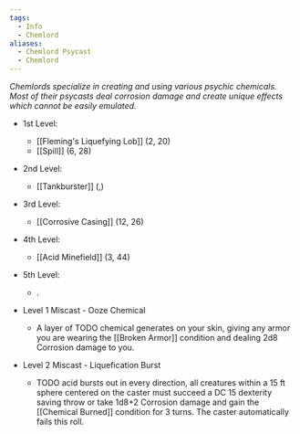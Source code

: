 ```yaml
---
tags:
  - Info
  - Chemlord
aliases:
  - Chemlord Psycast
  - Chemlord
---
```

*Chemlords specialize in creating and using various psychic chemicals. Most of their psycasts deal corrosion damage and create unique effects which cannot be easily emulated.*

- 1st Level:
	- [[Fleming's Liquefying Lob]] (2, 20)
	- [[Spill]] (6, 28)
- 2nd Level:
	- [[Tankburster]] (,)
- 3rd Level:
	- [[Corrosive Casing]] (12, 26)
- 4th Level:
	- [[Acid Minefield]] (3, 44)
- 5th Level:
	- .

- Level 1 Miscast - Ooze Chemical
	- A layer of TODO chemical generates on your skin, giving any armor you are wearing the [[Broken Armor]] condition and dealing 2d8 Corrosion damage to you.
- Level 2 Miscast - Liquefication Burst
	- TODO acid bursts out in every direction, all creatures within a 15 ft sphere centered on the caster must succeed a DC 15 dexterity saving throw or take 1d8+2 Corrosion damage and gain the [[Chemical Burned]] condition for 3 turns. The caster automatically fails this roll.